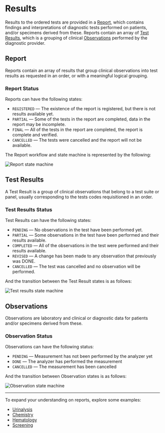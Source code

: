 # Results
Results to the ordered tests are provided in a [Report](/docs/dmi/schemas/report), which contains findings and interpretations of diagnostic tests performed on patients, and/or specimens derived from these. Reports contain an array of [Test Results](/docs/dmi/schemas/test-result), which is a grouping of clinical [Observations](/docs/dmi/schemas/observation) performed by the diagnostic provider.

## Report
Reports contain an array of results that group clinical observations into test results as requested in an order, or with a meaningful logical grouping.

### Report Status
Reports can have the following states:

- `REGISTERED` — The existence of the report is registered, but there is not results available yet.
- `PARTIAL` — Some of the tests in the report are completed, data in the report may be incomplete.
- `FINAL` — All of the tests in the report are completed, the report is complete and verified.
- `CANCELLED` — The tests were cancelled and the report will not be available.

The Report workflow and state machine is represented by the following:

![Report state machine](https://i.imgur.com/lufqRYL.png)

## Test Results
A Test Result is a group of clinical observations that belong to a test suite or panel, usually corresponding to the tests codes requisitioned in an order.

### Test Results Status
Test Results can have the following states:

- `PENDING` — No observations in the test have been performed yet.
- `PARTIAL` — Some observations in the test have been performed and their results available.
- `COMPLETED` — All of the observations in the test were performed and their results available.
- `REVISED` — A change has been made to any observation that previously was DONE.
- `CANCELLED` — The test was cancelled and no observation will be performed.

And the transition between the Test Result states is as follows:

![Test results state machine](https://i.imgur.com/0yar2z6.png)

## Observations
Observations are laboratory and clinical or diagnostic data for patients and/or specimens derived from these.

### Observation Status 
Observations can have the following status:

- `PENDING` — Measurement has not been performed by the analyzer yet
- `DONE` — The analyzer has performed the measurement
- `CANCELLED` — The measurement has been cancelled

And the transition between Observation states is as follows:

![Observation state machine](https://i.imgur.com/aQVhFVN.png)

---

To expand your understanding on reports, explore some examples:
- [Urinalysis](/docs/dmi/api/operations/get-a-order-urinalysi-report)
- [Chemistry](/docs/dmi/api/operations/get-a-order-chemistry-report)
- [Hematology](/docs/dmi/api/operations/get-a-order-hematology-report)
- [Screening](/docs/dmi/api/operations/get-a-order-screening-report)
